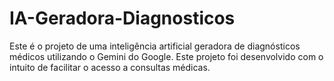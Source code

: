 # IA-Geradora-Diagnosticos
Este é o projeto de uma inteligência artificial geradora de diagnósticos médicos utilizando o Gemini do Google. Este projeto foi desenvolvido com o intuito de facilitar o acesso a consultas médicas.
